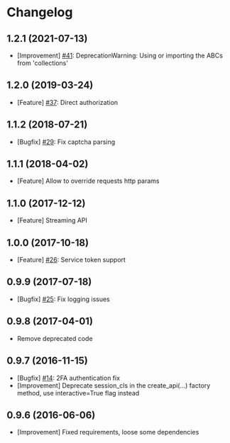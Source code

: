 Changelog
=========

1.2.1 (2021-07-13)
--------------------
* [Improvement] [#41](https://github.com/prawn-cake/vk-requests/issues/41): DeprecationWarning: Using or importing the ABCs from 'collections'


1.2.0 (2019-03-24)
--------------------
* [Feature] [#37](https://github.com/prawn-cake/vk-requests/issues/37): Direct authorization

1.1.2 (2018-07-21)
--------------------
* [Bugfix] [#29](https://github.com/prawn-cake/vk-requests/issues/29): Fix captcha parsing

1.1.1 (2018-04-02)
------------------
* [Feature] Allow to override requests http params

1.1.0 (2017-12-12)
------------------
* [Feature] Streaming API

1.0.0 (2017-10-18)
------------------
* [Feature] [#26](https://github.com/prawn-cake/vk-requests/issues/26): Service token support

0.9.9 (2017-07-18)
------------------
* [Bugfix] [#25](https://github.com/prawn-cake/vk-requests/issues/25): Fix logging issues

0.9.8 (2017-04-01)
------------------
* Remove deprecated code

0.9.7 (2016-11-15)
------------------
* [Bugfix] [#14](https://github.com/prawn-cake/vk-requests/issues/14): 2FA authentication fix
* [Improvement] Deprecate session_cls in the create_api(...) factory method, use interactive=True flag instead

0.9.6 (2016-06-06)
------------------
* [Improvement] Fixed requirements, loose some dependencies


